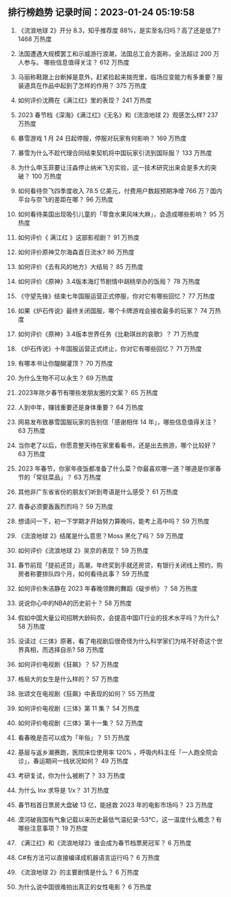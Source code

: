 
## 排行榜趋势 记录时间：2023-01-24 05:19:58
  
  1. 《流浪地球 2》开分 8.3，知乎推荐度 88%，是实至名归吗？高了还是低了? 1468 万热度
    
  2. 法国遭遇大规模罢工和示威游行浪潮，法国总工会方面称，全法超过 200 万人参与。 哪些信息值得关注？ 612 万热度
    
  3. 马丽称鞋跟上台断掉是意外，赶紧捡起来揣兜里，临场应变能力有多重要？服装道具在作品中起到了怎样的作用？ 375 万热度
    
  4. 如何评价沈腾在《满江红》里的表现？ 241 万热度
    
  5. 2023 春节档《深海》《满江红》《无名》和《流浪地球 2》观感怎么样? 237 万热度
    
  6. 暴雪游戏 1 月 24 日起停服，停服对玩家有何影响？ 169 万热度
    
  7. 暴雪为什么不趁代理合同结束契机将中国玩家引流到国际服？ 133 万热度
    
  8. 为什么申玉菲要让汪淼停止纳米飞刃实验，这一技术研究出来会是多大的突破？ 100 万热度
    
  9. 如何看待奈飞四季度收入 78.5 亿美元，付费用户数超预期净增 766 万？国内平台与奈飞的差距在哪？ 96 万热度
    
  10. 如何看待美国出现吸引儿童的「零食水果风味大麻」，会造成哪些影响？ 95 万热度
    
  11. 如何评价《 满江红 》这部影视剧？ 91 万热度
    
  12. 如何评价原神艾尔海森首日流水? 86 万热度
    
  13. 如何评价《去有风的地方》大结局？ 85 万热度
    
  14. 如何评价《原神》3.4版本海灯节剧情中胡桃举办的饭局？ 78 万热度
    
  15. 《守望先锋》结束七年国服运营正式停服，你对它有哪些回忆？ 77 万热度
    
  16. 如果《炉石传说》最终关闭国服，哪个卡牌游戏会接收最多的玩家？ 74 万热度
    
  17. 如何评价《原神》3.4版本世界任务《比勒琪丝的哀歌》？ 71 万热度
    
  18. 《炉石传说》十年国服运营正式终止，你对它有哪些回忆？ 71 万热度
    
  19. 有哪本书让你醍醐灌顶？ 70 万热度
    
  20. 为什么生物不可以永生？ 69 万热度
    
  21. 2023年除夕春节有哪些发朋友圈的文案？ 65 万热度
    
  22. 人到中年，赚钱重要还是身体重要？ 64 万热度
    
  23. 网易发布致暴雪国服玩家的告别信「感谢相伴 14 年」，哪些信息值得关注？ 63 万热度
    
  24. 当你老了以后，你愿意整天待在家里看看书，还是出去旅游，哪个比较好？ 63 万热度
    
  25. 2023 年春节，你家年夜饭都准备了什么菜？你最喜欢哪一道？哪道是你家春节的「常驻菜品」？ 63 万热度
    
  26. 其他非广东省省份的朋友们听到粤语是什么感受？ 61 万热度
    
  27. 青春必须要轰轰烈烈吗？ 59 万热度
    
  28. 想请问一下，初一下学期才开始努力算晚吗，能考上高中吗？ 59 万热度
    
  29. 《流浪地球 2》结尾是什么意思？Moss 黑化了吗？ 59 万热度
    
  30. 如何评价《流浪地球 2》吴京的表现？ 59 万热度
    
  31. 春节前现「提前还贷」高潮，年终奖到手就还房贷，有银行关闭线上预约，购房者称要排队四个月，如何看待此事？ 59 万热度
    
  32. 如何评价朱洁静在 2023 年春晚领舞的舞蹈《碇步桥》？ 58 万热度
    
  33. 说说你心中的NBA的历史前十？ 58 万热度
    
  34. 假如中国大量公司招聘大龄码农，会提高中国IT行业的技术水平吗？为什么? 58 万热度
    
  35. 没读过《三体》原著，看了电视剧后很奇怪为什么科学家们为啥不好奇这个世界真相，而选择自杀? 58 万热度
    
  36. 如何评价电视剧《狂飙》？ 57 万热度
    
  37. 格局大的女生是什么样的？ 57 万热度
    
  38. 张颂文在电视剧《狂飙》中表现的如何？ 55 万热度
    
  39. 如何评价电视剧《三体》第 11 集？ 54 万热度
    
  40. 如何评价电视剧《三体》第十一集？ 52 万热度
    
  41. 看春晚是否可以成为「年俗」？ 51 万热度
    
  42. 基层与返乡潮赛跑，医院床位使用率 120% ，呼吸内科主任「一人跑全院会诊」，春运期间一线状况如何？ 49 万热度
    
  43. 考研复试，你为什么被刷了？ 33 万热度
    
  44. 为什么 lnx 求导是 1/x？ 31 万热度
    
  45. 春节档首日票房大盘破 13 亿，能拯救 2023 年的电影市场吗？ 23 万热度
    
  46. 漠河破我国有气象记载以来历史最低气温纪录-53℃，这一温度什么概念？有哪些注意事项？ 19 万热度
    
  47. 《满江红》和《流浪地球2》谁会成为春节档票房冠军？ 6 万热度
    
  48. C#有方法可以直接编译成机器语言运行吗？ 6 万热度
    
  49. 《流浪地球 2》的主要剧情是什么？ 6 万热度
    
  50. 为什么说中国很难拍出真正的女性电影？ 6 万热度
    